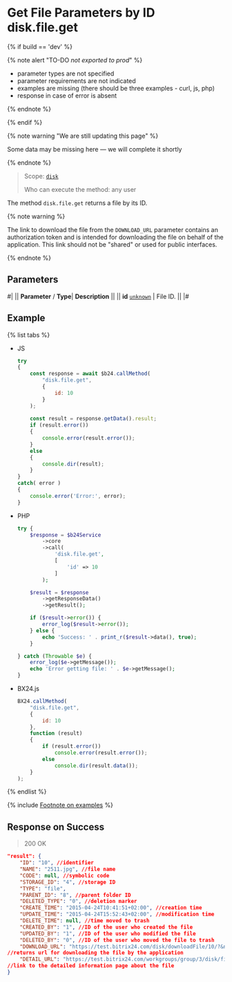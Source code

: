 # Get File Parameters by ID disk.file.get

{% if build == 'dev' %}

{% note alert "TO-DO _not exported to prod_" %}

- parameter types are not specified
- parameter requirements are not indicated
- examples are missing (there should be three examples - curl, js, php)
- response in case of error is absent

{% endnote %}

{% endif %}

{% note warning "We are still updating this page" %}

Some data may be missing here — we will complete it shortly

{% endnote %}

> Scope: [`disk`](../../scopes/permissions.md)
>
> Who can execute the method: any user

The method `disk.file.get` returns a file by its ID.

{% note warning %}

The link to download the file from the `DOWNLOAD_URL` parameter contains an authorization token and is intended for downloading the file on behalf of the application. This link should not be "shared" or used for public interfaces.

{% endnote %}

## Parameters

#|
||  **Parameter** / **Type**| **Description** ||
|| **id**
[`unknown`](../../data-types.md) | File ID. ||
|#

## Example

{% list tabs %}

- JS

    ```js
    try
    {
    	const response = await $b24.callMethod(
    		"disk.file.get",
    		{
    			id: 10
    		}
    	);
    	
    	const result = response.getData().result;
    	if (result.error())
    	{
    		console.error(result.error());
    	}
    	else
    	{
    		console.dir(result);
    	}
    }
    catch( error )
    {
    	console.error('Error:', error);
    }
    ```

- PHP

    ```php
    try {
        $response = $b24Service
            ->core
            ->call(
                'disk.file.get',
                [
                    'id' => 10
                ]
            );
    
        $result = $response
            ->getResponseData()
            ->getResult();
    
        if ($result->error()) {
            error_log($result->error());
        } else {
            echo 'Success: ' . print_r($result->data(), true);
        }
    
    } catch (Throwable $e) {
        error_log($e->getMessage());
        echo 'Error getting file: ' . $e->getMessage();
    }
    ```

- BX24.js

    ```js
    BX24.callMethod(
        "disk.file.get",
        {
            id: 10
        },
        function (result)
        {
            if (result.error())
                console.error(result.error());
            else
                console.dir(result.data());
        }
    );
    ```

{% endlist %}

{% include [Footnote on examples](../../../_includes/examples.md) %}

## Response on Success

> 200 OK

```json
"result": {
    "ID": "10", //identifier
    "NAME": "2511.jpg", //file name
    "CODE": null, //symbolic code
    "STORAGE_ID": "4", //storage ID
    "TYPE": "file",
    "PARENT_ID": "8", //parent folder ID
    "DELETED_TYPE": "0", //deletion marker
    "CREATE_TIME": "2015-04-24T10:41:51+02:00", //creation time
    "UPDATE_TIME": "2015-04-24T15:52:43+02:00", //modification time
    "DELETE_TIME": null, //time moved to trash
    "CREATED_BY": "1", //ID of the user who created the file
    "UPDATED_BY": "1", //ID of the user who modified the file
    "DELETED_BY": "0", //ID of the user who moved the file to trash
    "DOWNLOAD_URL": "https://test.bitrix24.com/disk/downloadFile/10/?&ncc=1&filename=2511.jpg&auth=******",
//returns url for downloading the file by the application
    "DETAIL_URL": "https://test.bitrix24.com/workgroups/group/3/disk/file/2511.jpg"
//link to the detailed information page about the file
}
```